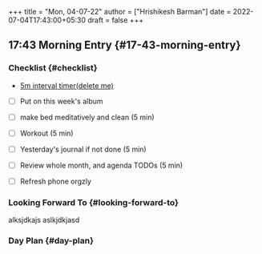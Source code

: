 +++
title = "Mon, 04-07-22"
author = ["Hrishikesh Barman"]
date = 2022-07-04T17:43:00+05:30
draft = false
+++

## 17:43 Morning Entry {#17-43-morning-entry}


### Checklist {#checklist}

-   [5m interval timer(delete me)](https://youtube.com/watch?v=GADW8Nlnc1s)
-   [ ] Put on this week's album
-   [ ] make bed meditatively and clean (5 min)
-   [ ] Workout (5 min)
-   [ ] Yesterday's journal if not done (5 min)
-   [ ] Review whole month, and agenda TODOs (5 min)
-   [ ] Refresh phone orgzly


### Looking Forward To {#looking-forward-to}

alksjdkajs aslkjdkjasd


### Day Plan {#day-plan}
